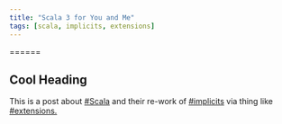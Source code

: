 ```yaml
---
title: "Scala 3 for You and Me"
tags: [scala, implicits, extensions]
---
```

======

## Cool Heading

This is a post about [#Scala](/tags/scala) and their re-work of [#implicits](/tags/implicits) via thing like [#extensions.](/tags/extensions)
